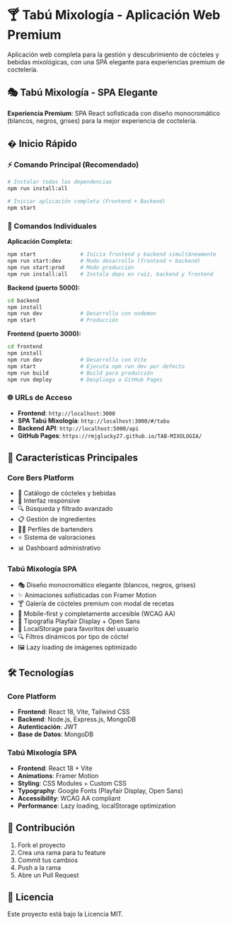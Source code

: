 # 🍸 Tabú Mixología - Aplicación Web Premium

Aplicación web completa para la gestión y descubrimiento de cócteles y bebidas mixológicas, con una SPA elegante para experiencias premium de coctelería.

## 🎭 Tabú Mixología - SPA Elegante

**Experiencia Premium**: SPA React sofisticada con diseño monocromático (blancos, negros, grises) para la mejor experiencia de coctelería.

## � Inicio Rápido

### ⚡ Comando Principal (Recomendado)
```bash
# Instalar todas las dependencias
npm run install:all

# Iniciar aplicación completa (Frontend + Backend)
npm start
```

### 📂 Comandos Individuales

**Aplicación Completa:**
```bash
npm start              # Inicia frontend y backend simultáneamente
npm run start:dev      # Modo desarrollo (frontend + backend)
npm run start:prod     # Modo producción
npm run install:all    # Instala deps en raíz, backend y frontend
```

**Backend (puerto 5000):**
```bash
cd backend
npm install
npm run dev            # Desarrollo con nodemon
npm start              # Producción
```

**Frontend (puerto 3000):**
```bash
cd frontend
npm install
npm run dev            # Desarrollo con Vite
npm start              # Ejecuta npm run dev por defecto
npm run build          # Build para producción
npm run deploy         # Despliega a GitHub Pages
```

### 🌐 URLs de Acceso

- **Frontend**: `http://localhost:3000`
- **SPA Tabú Mixología**: `http://localhost:3000/#/tabu`
- **Backend API**: `http://localhost:5000/api`
- **GitHub Pages**: `https://rmjglucky27.github.io/TAB-MIXOLOGIA/`

## 📝 Características Principales

### Core Bers Platform
- 🍹 Catálogo de cócteles y bebidas
- 📱 Interfaz responsive
- 🔍 Búsqueda y filtrado avanzado
- 📋 Gestión de ingredientes
- 👨‍🍳 Perfiles de bartenders
- ⭐ Sistema de valoraciones
- 📊 Dashboard administrativo

### Tabú Mixología SPA
- 🎭 Diseño monocromático elegante (blancos, negros, grises)
- ✨ Animaciones sofisticadas con Framer Motion
- 🍸 Galería de cócteles premium con modal de recetas
- 📱 Mobile-first y completamente accesible (WCAG AA)
- 🎨 Tipografía Playfair Display + Open Sans
- 💾 LocalStorage para favoritos del usuario
- 🔍 Filtros dinámicos por tipo de cóctel
- 🖼️ Lazy loading de imágenes optimizado

## 🛠️ Tecnologías

### Core Platform
- **Frontend**: React 18, Vite, Tailwind CSS
- **Backend**: Node.js, Express.js, MongoDB
- **Autenticación**: JWT
- **Base de Datos**: MongoDB

### Tabú Mixología SPA
- **Frontend**: React 18 + Vite
- **Animations**: Framer Motion
- **Styling**: CSS Modules + Custom CSS
- **Typography**: Google Fonts (Playfair Display, Open Sans)
- **Accessibility**: WCAG AA compliant
- **Performance**: Lazy loading, localStorage optimization

## 👥 Contribución

1. Fork el proyecto
2. Crea una rama para tu feature
3. Commit tus cambios
4. Push a la rama
5. Abre un Pull Request

## 📄 Licencia

Este proyecto está bajo la Licencia MIT.
